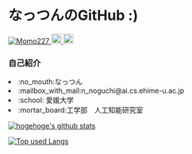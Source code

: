 # なっつんのGitHub :)
<p align="left">
  <a href="https://github.com/Momo227/Momo227/">
    <img src="https://komarev.com/ghpvc/?username=Momo227" alt="Momo227" />
  </a>
  <a href="http://twitter.com/Natsun_234">
    <img height="20" src="https://img.shields.io/twitter/follow/Natsun_234?label=Twitter&logo=twitter&style=flat" />
  </a>
  <a href="https://github.com/Momo227">
    <img height="20" src="https://img.shields.io/github/followers/Momo227?label=follow&logo=github&style=flat" />
  </a>
</p>

### 自己紹介
<li>:no_mouth:なっつん
<li>:mailbox_with_mail:n_noguchi@ai.cs.ehime-u.ac.jp
<li>:school: 愛媛大学
<li>:mortar_board:工学部　人工知能研究室


<!-- リポジトリステータス -->
[![hogehoge's github stats](https://github-readme-stats.vercel.app/api?username=Momo227&hide=contribs&count_private=true&show_icons=true&theme=dracula)](https://github.com/Momo227/)

<!-- ソースコード統計 -->
[![Top used Langs](https://github-readme-stats.vercel.app/api/top-langs/?username=Momo227&layout=compact&theme=dracula)](https://github.com/Momo227/)
